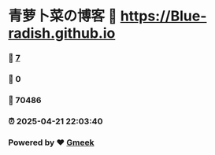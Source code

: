 # 青萝卜菜の博客 :link: https://Blue-radish.github.io 
### :page_facing_up: [7](https://Blue-radish.github.io/tag.html) 
### :speech_balloon: 0 
### :hibiscus: 70486 
### :alarm_clock: 2025-04-21 22:03:40 
### Powered by :heart: [Gmeek](https://github.com/Meekdai/Gmeek)
